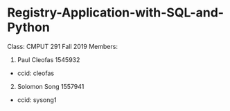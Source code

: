 # Registry-Application-with-SQL-and-Python

Class: CMPUT 291 Fall 2019
Members: 
1) Paul Cleofas 1545932
- ccid: cleofas

2) Solomon Song 1557941
- ccid: sysong1

